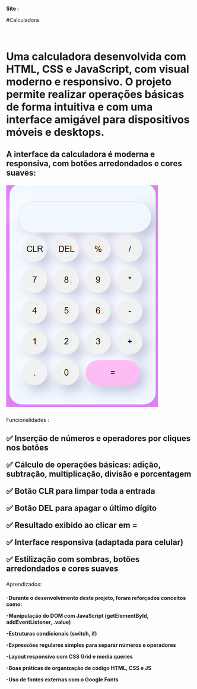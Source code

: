   <strong> Site : <a href="https://calculado-simples.netlify.app/"></a></strong>
<p> #Calculadora </p>
<h1>
<br>
Uma calculadora desenvolvida com HTML, CSS e JavaScript, com visual moderno e responsivo. O projeto permite realizar operações básicas de forma intuitiva e com uma interface amigável para dispositivos móveis e desktops.
</h1>

 <h2>A interface da calculadora é moderna e responsiva, com botões arredondados e cores suaves: 
 <br>

![Interface da Calculadora](./img/calculadora.png.png)
</h2>

<p> Funcionalidades : </p>
<h2>
✅ Inserção de números e operadores por cliques nos botões

✅ Cálculo de operações básicas: adição, subtração, multiplicação, divisão e porcentagem

✅ Botão CLR para limpar toda a entrada

✅ Botão DEL para apagar o último dígito

✅ Resultado exibido ao clicar em =

✅ Interface responsiva (adaptada para celular)

✅ Estilização com sombras, botões arredondados e cores suaves
</h2>

 <p> Aprendizados: </p>
<h4>
-Durante o desenvolvimento deste projeto, foram reforçados conceitos como:

-Manipulação do DOM com JavaScript (getElementById, addEventListener, .value)

-Estruturas condicionais (switch, if)

-Expressões regulares simples para separar números e operadores

-Layout responsivo com CSS Grid e media queries

-Boas práticas de organização de código HTML, CSS e JS

-Uso de fontes externas com o Google Fonts
</h4>
